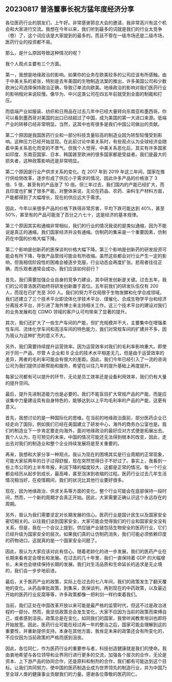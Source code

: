 ## 20230817 普洛董事长祝方猛年度经济分享

各位医药行业的朋友们，上午好。非常感谢郭总大会的邀请，我非常高兴有这个机会和大家进行交流。我想在今年以来，我们听到最多的词就是我们的行业太竞争（卷）了，这个词应该是大家提到的最多的。而且不管在一级市场还是二级市场，医药行业的投资都不易。

那么，是什么原因导致这种情况的呢？

我个人观点主要有三个方面。

第一，我想是地缘政治的影响。如果你的业务在欧美较多的公司应该有所感触。由于中美关系的紧张，特别是去年美国的生物制造法案的推出，许多美国公司和少数欧洲公司选择保持政治正确，导致订单流向欧美。地缘政治的影响对我们医药行业的影响相对来说较慢。像华为、中兴这类公司在四五年前就受到全面的制裁和打压。

而低端产业如服装、纺织和日用品在过去几年中已经大量转向东南亚和墨西哥。你可以看到墨西哥对美国的出口已经超过了中国，成为美国的第一大进口来源。低端产业的转移已经非常明显。当然，这其中也有很多是我们中国公司做出的贡献。

第二个原因是我国医药行业和一部分科技含量较高的制造业因为转型较慢受到影响。这种压力已经开始显现。在此前讨论中美关系时，有些观点认为全球经济会随着中美关系恶化而变的不景气。但我个人觉得，中美关系恶化后，其实有许多国家如印度、东南亚国家、日本、韩国甚至欧洲的很多国家都是受益者。我们是最大的损失者，这种政策影响还是非常明显。

第二个原因是行业产供求关系的变化。在 2017 年到 2019 年这三年间，国家在推行供给侧改革，逐步形成了供应小于需求的情况，因此许多产品的价格涨了 3 倍、5 倍，甚至有的产品涨了 10 倍。但三年过去，我们国内的产能已经扩大，而且印度也扩展了很多产能。对整体来说，无论在药品、农药、染料生产材料方面，产能都得到了大幅增长，现在的供应远大于需求。

因此，今年以来很多产品的价格下跌得非常厉害，平均下跌可能达到 40%，甚至 50%，甚至有的产品可能涨了百分之六七十，这是经济的基本规律。

第三个原因其实和通缩非常相似，我们的行业的情况我说的是类似通缩，因为不能说是真正的通缩，我们国家经济并没有通缩。仿制药的集采是一个重要因素，仿制药在中国的价格大幅下降。

第二个影响是创新药的医保谈判价格大幅下降。第三个影响是创新药的研发投资可能会有所下降，导致产品管线可能会有所收缩。虽然这些都会对行业产生一定的影响，但我相信阶段性的困难会被逐步克服，行业动态会再度扩张。悲观者往往正确，而乐观者通常会成功，我们应该如何前行？

首先，我们需要加强企业自身的竞争力建设，其中研发创新是关键。过去五年，我们的公司普洛医药始终将研发创新置于首位。五年前我们的研发队伍仅有 200 人，而现在已扩充至 300 人。我们的努力不仅局限于生物发酵和化学合成领域，我们还建立了三个技术平台即流体化学技术平台、煤催化、合成生物学平台和经济分离技术平台，并引进了海外博士来主持相关工作。这三个技术平台的建设对我们的业务发展和在 CDMO 领域的客户认可均带来了显著的提升。

其次，我们还扩大了一些生产车间的产能，但扩充规模并不大，主要集中在增强柔性车间、流体化学车间和高活车间的特色能力，我们对常规车间的扩建并不多，因为我认为这种扩充的意义不大。

另外，我们需要持续提升运营效率。因为运营效率对我们的毛利率影响重大。即使对于同一产品，尽管 A 企业和 B 企业的技术水平相差无几，但是由于运营效率的差异，两者的毛利率可能会有很大的差距。因此，我们今年已经引入了一流的咨询公司为我们提供诊断帮助和服务，希望在以往几年的提升基础上再度提升。

每家公司都有可以提升的环节，无论是员工效率还是设备利用效率，我们仍有大量的提升空间。

最后，提升先进制造能力也是必要的。我们不能盲目扩大常规产品的产能，而是应该集中力量建设具有自身特色的，能够达到以上平均毛利率的产品的产能，这更有意义。

首先，我想讨论的是一种国际化的思维。在当前的地缘政治面前，部分医药企业已经走向了国际，例如我们已经在美国建立了研发中心，海外的商务办公室也是。我们的制造业下一步肯定要走向海外，面对地缘政治的最好应对方式便是拓展出去。我个人认为，在可预见的未来，中国的情况可能还无法得到根本的改变，因此，走出去对我们的制造业和整个企业持续发展将是至关重要的。

再来，我想和大家分享一种观点。我认为现在的困境其实是行业周期的正常现象，可能大家前两年的日子过得舒服，现在突然觉得日子不好过了。事实上，我看到一些上市公司的上半年年报，利润下降的幅度较大，这都是正常的情况。每一个行业都会经历从起步到成长，最高峰，甚至泡沫到收缩的过程。医药行业过去几年生活情况相当好，在疫情期间，我们的状况比其他行业要好很多。

现在，因为地缘政治、供求关系等方面的变化，整个行业可能会在底部保持一段时间，然而，一个新的周期才会真正开始。因此，大家需要正确认识这个永远存在的周期。

另外，我认为我们需要坚定对长期发展的信心。医药行业是国计民生以及国家安全密切相关的。以往我们谈到国家安全，大家可能会觉得我们的行业和国家安全没有关系，但是，我在一个会议上提到，供应链产业链包括生物安全的医药行业，它们已经升级为国家安全的层次。如果我们真的让仿制药消失，我们可能必须依赖印度的药物进口，这就真的是一个国家安全问题了。

因此，我认为大家应该对此有信心。随着老龄化的进一步发展，我们的医药产业在长期来看肯定会增长和发展。在过去的几十年里，我们一直保持着 GDP 的大幅增长，未来也会继续保持长期的发展。我们对生活品质和生命延长的追求是无止境的，我们会一步步地前进。

最后，关于医药产业的政策，实际上在过去的七八年间，我们的政策发生了翻天覆地的变化。从药品审批政策，到集采，医保谈判，再到现在的中药政策，以及最近开始的医药行业反腐等等，许多政策都像一把利剑一样约束着我们。

当前，我们正处在中国改革开放以来可能是最严格的监管时代，但这不过是政治进程的一部分。然而，我坚信政策总会发生变化，大家不应因为当前的政策而束缚自己，或者感到沮丧。政策总是在变化，如同我们的国家，我曾听闻教育培训也即将开始放宽。因此，医药行业可能在经过再一年的整治之后，国家可能会理解到这的重要性，并重新提供支持。本身在其他方面，我肯定未来的政策还会有所变化的，不应仅因为当前政策的严格而感到沮丧。

因此，各位同仁，作为医药行业的重要参与者，科技创造健康就是我们的使命。我由衷地希望与各位领导和业界同行进行更多的交流，加强各个层次的合作，无论是资本、上下游产品的协同合作，还是原料和制剂的合作，我们都有可能达到这个目标。让我们共同努力，使中国的医药制造业成为世界领先的制造行业，并为中国乃至全球人类的健康事业贡献我们的力量。感谢各位尊敬的医药同仁。